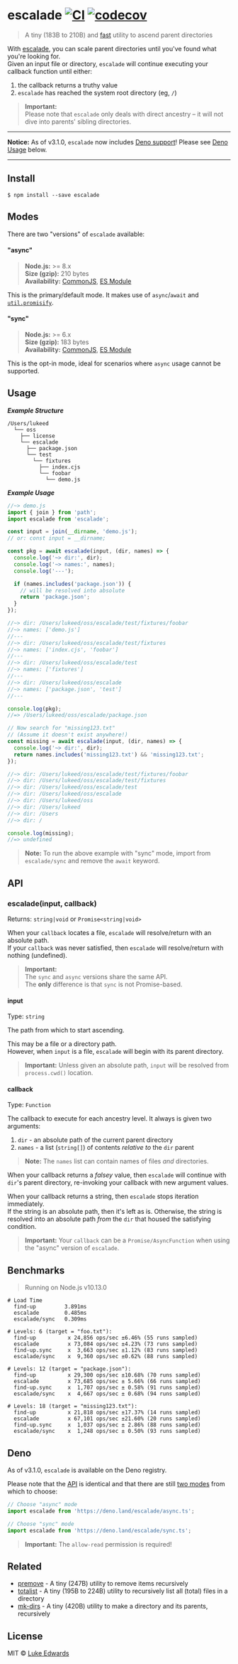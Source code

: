# escalade [![CI](https://github.com/lukeed/escalade/workflows/CI/badge.svg)](https://github.com/lukeed/escalade/actions) [![codecov](https://badgen.now.sh/codecov/c/github/lukeed/escalade)](https://codecov.io/gh/lukeed/escalade)

> A tiny (183B to 210B) and [fast](#benchmarks) utility to ascend parent directories

With [escalade](https://en.wikipedia.org/wiki/Escalade), you can scale parent directories until you've found what you're looking for.<br>Given an input file or directory, `escalade` will continue executing your callback function until either:

1) the callback returns a truthy value
2) `escalade` has reached the system root directory (eg, `/`)

> **Important:**<br>Please note that `escalade` only deals with direct ancestry – it will not dive into parents' sibling directories.

---

**Notice:** As of v3.1.0, `escalade` now includes [Deno support](http://deno.land/x/escalade)! Please see [Deno Usage](#deno) below.

---

## Install

```
$ npm install --save escalade
```


## Modes

There are two "versions" of `escalade` available:

#### "async"
> **Node.js:** >= 8.x<br>
> **Size (gzip):** 210 bytes<br>
> **Availability:** [CommonJS](https://unpkg.com/escalade/dist/index.js), [ES Module](https://unpkg.com/escalade/dist/index.mjs)

This is the primary/default mode. It makes use of `async`/`await` and [`util.promisify`](https://nodejs.org/api/util.html#util_util_promisify_original).

#### "sync"
> **Node.js:** >= 6.x<br>
> **Size (gzip):** 183 bytes<br>
> **Availability:** [CommonJS](https://unpkg.com/escalade/sync/index.js), [ES Module](https://unpkg.com/escalade/sync/index.mjs)

This is the opt-in mode, ideal for scenarios where `async` usage cannot be supported.


## Usage

***Example Structure***

```
/Users/lukeed
  └── oss
    ├── license
    └── escalade
      ├── package.json
      └── test
        └── fixtures
          ├── index.cjs
          └── foobar
            └── demo.js
```

***Example Usage***

```js
//~> demo.js
import { join } from 'path';
import escalade from 'escalade';

const input = join(__dirname, 'demo.js');
// or: const input = __dirname;

const pkg = await escalade(input, (dir, names) => {
  console.log('~> dir:', dir);
  console.log('~> names:', names);
  console.log('---');

  if (names.includes('package.json')) {
    // will be resolved into absolute
    return 'package.json';
  }
});

//~> dir: /Users/lukeed/oss/escalade/test/fixtures/foobar
//~> names: ['demo.js']
//---
//~> dir: /Users/lukeed/oss/escalade/test/fixtures
//~> names: ['index.cjs', 'foobar']
//---
//~> dir: /Users/lukeed/oss/escalade/test
//~> names: ['fixtures']
//---
//~> dir: /Users/lukeed/oss/escalade
//~> names: ['package.json', 'test']
//---

console.log(pkg);
//=> /Users/lukeed/oss/escalade/package.json

// Now search for "missing123.txt"
// (Assume it doesn't exist anywhere!)
const missing = await escalade(input, (dir, names) => {
  console.log('~> dir:', dir);
  return names.includes('missing123.txt') && 'missing123.txt';
});

//~> dir: /Users/lukeed/oss/escalade/test/fixtures/foobar
//~> dir: /Users/lukeed/oss/escalade/test/fixtures
//~> dir: /Users/lukeed/oss/escalade/test
//~> dir: /Users/lukeed/oss/escalade
//~> dir: /Users/lukeed/oss
//~> dir: /Users/lukeed
//~> dir: /Users
//~> dir: /

console.log(missing);
//=> undefined
```

> **Note:** To run the above example with "sync" mode, import from `escalade/sync` and remove the `await` keyword.


## API

### escalade(input, callback)
Returns: `string|void` or `Promise<string|void>`

When your `callback` locates a file, `escalade` will resolve/return with an absolute path.<br>
If your `callback` was never satisfied, then `escalade` will resolve/return with nothing (undefined).

> **Important:**<br>The `sync` and `async` versions share the same API.<br>The **only** difference is that `sync` is not Promise-based.

#### input
Type: `string`

The path from which to start ascending.

This may be a file or a directory path.<br>However, when `input` is a file, `escalade` will begin with its parent directory.

> **Important:** Unless given an absolute path, `input` will be resolved from `process.cwd()` location.

#### callback
Type: `Function`

The callback to execute for each ancestry level. It always is given two arguments:

1) `dir` - an absolute path of the current parent directory
2) `names` - a list (`string[]`) of contents _relative to_ the `dir` parent

> **Note:** The `names` list can contain names of files _and_ directories.

When your callback returns a _falsey_ value, then `escalade` will continue with `dir`'s parent directory, re-invoking your callback with new argument values.

When your callback returns a string, then `escalade` stops iteration immediately.<br>
If the string is an absolute path, then it's left as is. Otherwise, the string is resolved into an absolute path _from_ the `dir` that housed the satisfying condition.

> **Important:** Your `callback` can be a `Promise/AsyncFunction` when using the "async" version of `escalade`.

## Benchmarks

> Running on Node.js v10.13.0

```
# Load Time
  find-up         3.891ms
  escalade        0.485ms
  escalade/sync   0.309ms

# Levels: 6 (target = "foo.txt"):
  find-up          x 24,856 ops/sec ±6.46% (55 runs sampled)
  escalade         x 73,084 ops/sec ±4.23% (73 runs sampled)
  find-up.sync     x  3,663 ops/sec ±1.12% (83 runs sampled)
  escalade/sync    x  9,360 ops/sec ±0.62% (88 runs sampled)

# Levels: 12 (target = "package.json"):
  find-up          x 29,300 ops/sec ±10.68% (70 runs sampled)
  escalade         x 73,685 ops/sec ± 5.66% (66 runs sampled)
  find-up.sync     x  1,707 ops/sec ± 0.58% (91 runs sampled)
  escalade/sync    x  4,667 ops/sec ± 0.68% (94 runs sampled)

# Levels: 18 (target = "missing123.txt"):
  find-up          x 21,818 ops/sec ±17.37% (14 runs sampled)
  escalade         x 67,101 ops/sec ±21.60% (20 runs sampled)
  find-up.sync     x  1,037 ops/sec ± 2.86% (88 runs sampled)
  escalade/sync    x  1,248 ops/sec ± 0.50% (93 runs sampled)
```

## Deno

As of v3.1.0, `escalade` is available on the Deno registry.

Please note that the [API](#api) is identical and that there are still [two modes](#modes) from which to choose:

```ts
// Choose "async" mode
import escalade from 'https://deno.land/escalade/async.ts';

// Choose "sync" mode
import escalade from 'https://deno.land/escalade/sync.ts';
```

> **Important:** The `allow-read` permission is required!


## Related

- [premove](https://github.com/lukeed/premove) - A tiny (247B) utility to remove items recursively
- [totalist](https://github.com/lukeed/totalist) - A tiny (195B to 224B) utility to recursively list all (total) files in a directory
- [mk-dirs](https://github.com/lukeed/mk-dirs) - A tiny (420B) utility to make a directory and its parents, recursively

## License

MIT © [Luke Edwards](https://lukeed.com)
